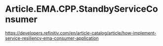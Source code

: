 # Article.EMA.CPP.StandbyServiceConsumer
https://developers.refinitiv.com/en/article-catalog/article/how-implement-service-resiliency-ema-consumer-application
